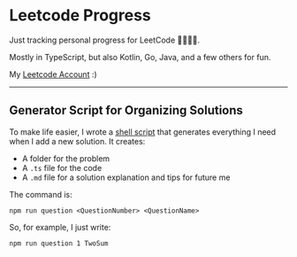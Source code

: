 # Leetcode Progress

Just tracking personal progress for LeetCode 🏄‍♂️🏄‍♂️.

Mostly in TypeScript, but also Kotlin, Go, Java, and a few others for fun.

My [Leetcode Account](https://leetcode.com/jack_joseph/) :)

---

## Generator Script for Organizing Solutions

To make life easier, I wrote a
[shell script](https://github.com/dunleavyjack/Leetcode-Progress/blob/main/add_question.sh)
that generates everything I need when I add a new solution. It creates:

- A folder for the problem
- A `.ts` file for the code
- A `.md` file for a solution explanation and tips for future me

The command is:

```shell
npm run question <QuestionNumber> <QuestionName>
```

So, for example, I just write:

```shell
npm run question 1 TwoSum
```
